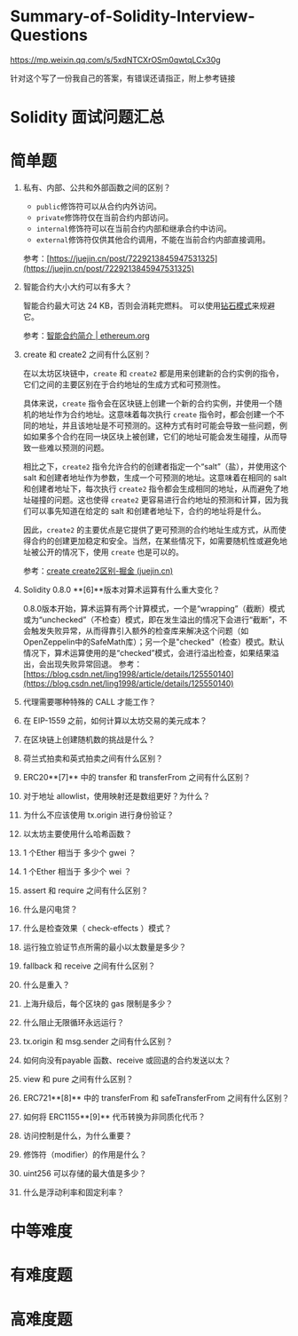 # Summary-of-Solidity-Interview-Questions
https://mp.weixin.qq.com/s/5xdNTCXrOSm0qwtqLCx30g

针对这个写了一份我自己的答案，有错误还请指正，附上参考链接
# Solidity 面试问题汇总

# **简单题**

1. 私有、内部、公共和外部函数之间的区别？
    - `public`修饰符可以从合约内外访问。
    - `private`修饰符仅在当前合约内部访问。
    - `internal`修饰符可以在当前合约内部和继承合约中访问。
    - `external`修饰符仅供其他合约调用，不能在当前合约内部直接调用。
    
    参考：[https://juejin.cn/post/7229213845947531325](https://juejin.cn/post/7229213845947531325)
    
2. 智能合约大小大约可以有多大？
    
    智能合约最大可达 24 KB，否则会消耗完燃料。 可以使用[钻石模式](https://eips.ethereum.org/EIPS/eip-2535)来规避它。
    
    参考：[智能合约简介 | ethereum.org](https://ethereum.org/zh/developers/docs/smart-contracts/#limitations)
    
3. create 和 create2 之间有什么区别？
    
    在以太坊区块链中，`create` 和 `create2` 都是用来创建新的合约实例的指令，它们之间的主要区别在于合约地址的生成方式和可预测性。
    
    具体来说，`create` 指令会在区块链上创建一个新的合约实例，并使用一个随机的地址作为合约地址。这意味着每次执行 `create` 指令时，都会创建一个不同的地址，并且该地址是不可预测的。这种方式有时可能会导致一些问题，例如如果多个合约在同一块区块上被创建，它们的地址可能会发生碰撞，从而导致一些难以预测的问题。
    
    相比之下，`create2` 指令允许合约的创建者指定一个“salt”（盐），并使用这个 salt 和创建者地址作为参数，生成一个可预测的地址。这意味着在相同的 salt 和创建者地址下，每次执行 `create2` 指令都会生成相同的地址，从而避免了地址碰撞的问题。这也使得 `create2` 更容易进行合约地址的预测和计算，因为我们可以事先知道在给定的 salt 和创建者地址下，合约的地址将是什么。
    
    因此，`create2` 的主要优点是它提供了更可预测的合约地址生成方式，从而使得合约的创建更加稳定和安全。当然，在某些情况下，如需要随机性或避免地址被公开的情况下，使用 `create` 也是可以的。
    
    参考：[create create2区别-掘金 (juejin.cn)](https://juejin.cn/s/create%20create2%E5%8C%BA%E5%88%AB)
    
4. Solidity 0.8.0 **[6]**版本对算术运算有什么重大变化？
    
    0.8.0版本开始，算术运算有两个计算模式，一个是“wrapping”（截断）模式或为“unchecked”（不检查）模式，即在发生溢出的情况下会进行“截断”，不会触发失败异常，从而得靠引入额外的检查库来解决这个问题（如OpenZeppelin中的SafeMath库）；另一个是"checked"（检查）模式。默认情况下，算术运算使用的是“checked”模式，会进行溢出检查，如果结果溢出，会出现失败异常回退。
    参考：[https://blog.csdn.net/ling1998/article/details/125550140](https://blog.csdn.net/ling1998/article/details/125550140)
    
5. 代理需要哪种特殊的 CALL 才能工作？
6. 在 EIP-1559 之前，如何计算以太坊交易的美元成本？
7. 在区块链上创建随机数的挑战是什么？
8. 荷兰式拍卖和英式拍卖之间有什么区别？
9. ERC20**[7]** 中的 transfer 和 transferFrom 之间有什么区别？
10. 对于地址 allowlist，使用映射还是数组更好？为什么？
11. 为什么不应该使用 tx.origin 进行身份验证？
12. 以太坊主要使用什么哈希函数？
13. 1 个Ether 相当于 多少个 gwei ？
14. 1 个Ether 相当于 多少个 wei ？
15. assert 和 require 之间有什么区别？
16. 什么是闪电贷？
17. 什么是检查效果（ check-effects ）模式？
18. 运行独立验证节点所需的最小以太数量是多少？
19. fallback 和 receive 之间有什么区别？
20. 什么是重入？
21. 上海升级后，每个区块的 gas 限制是多少？
22. 什么阻止无限循环永远运行？
23. tx.origin 和 msg.sender 之间有什么区别？
24. 如何向没有payable 函数、receive 或回退的合约发送以太？
25. view 和 pure 之间有什么区别？
26. ERC721**[8]** 中的 transferFrom 和 safeTransferFrom 之间有什么区别？
27. 如何将 ERC1155**[9]** 代币转换为非同质化代币？
28. 访问控制是什么，为什么重要？
29. 修饰符（modifier）的作用是什么？
30. uint256 可以存储的最大值是多少？
31. 什么是浮动利率和固定利率？

# **中等难度**

# **有难度题**

# **高难度题**
